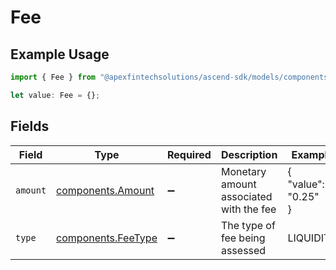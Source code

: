 # Fee

## Example Usage

```typescript
import { Fee } from "@apexfintechsolutions/ascend-sdk/models/components";

let value: Fee = {};
```

## Fields

| Field                                                    | Type                                                     | Required                                                 | Description                                              | Example                                                  |
| -------------------------------------------------------- | -------------------------------------------------------- | -------------------------------------------------------- | -------------------------------------------------------- | -------------------------------------------------------- |
| `amount`                                                 | [components.Amount](../../models/components/amount.md)   | :heavy_minus_sign:                                       | Monetary amount associated with the fee                  | {<br/>"value": "0.25"<br/>}                              |
| `type`                                                   | [components.FeeType](../../models/components/feetype.md) | :heavy_minus_sign:                                       | The type of fee being assessed                           | LIQUIDITY                                                |